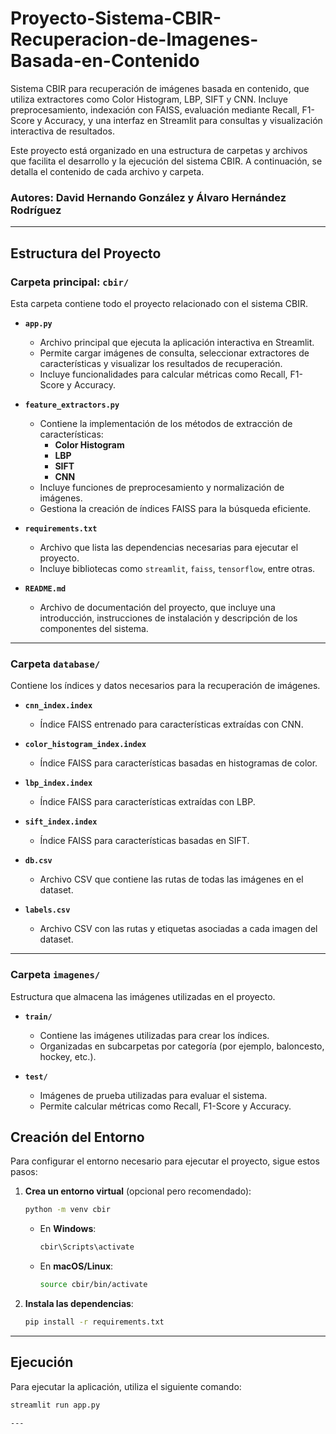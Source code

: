 # Proyecto-Sistema-CBIR-Recuperacion-de-Imagenes-Basada-en-Contenido
Sistema CBIR para recuperación de imágenes basada en contenido, que utiliza extractores como Color Histogram, LBP, SIFT y CNN. Incluye preprocesamiento, indexación con FAISS, evaluación mediante Recall, F1-Score y Accuracy, y una interfaz en Streamlit para consultas y visualización interactiva de resultados. 

Este proyecto está organizado en una estructura de carpetas y archivos que facilita el desarrollo y la ejecución del sistema CBIR. A continuación, se detalla el contenido de cada archivo y carpeta.

### Autores: David Hernando González y Álvaro Hernández Rodríguez
---

## **Estructura del Proyecto**

### **Carpeta principal: `cbir/`**
Esta carpeta contiene todo el proyecto relacionado con el sistema CBIR.

- **`app.py`**
  - Archivo principal que ejecuta la aplicación interactiva en Streamlit.
  - Permite cargar imágenes de consulta, seleccionar extractores de características y visualizar los resultados de recuperación.
  - Incluye funcionalidades para calcular métricas como Recall, F1-Score y Accuracy.

- **`feature_extractors.py`**
  - Contiene la implementación de los métodos de extracción de características:
    - **Color Histogram**
    - **LBP**
    - **SIFT**
    - **CNN**
  - Incluye funciones de preprocesamiento y normalización de imágenes.
  - Gestiona la creación de índices FAISS para la búsqueda eficiente.

- **`requirements.txt`**
  - Archivo que lista las dependencias necesarias para ejecutar el proyecto.
  - Incluye bibliotecas como `streamlit`, `faiss`, `tensorflow`, entre otras.

- **`README.md`**
  - Archivo de documentación del proyecto, que incluye una introducción, instrucciones de instalación y descripción de los componentes del sistema.

---

### **Carpeta `database/`**
Contiene los índices y datos necesarios para la recuperación de imágenes.

- **`cnn_index.index`**
  - Índice FAISS entrenado para características extraídas con CNN.

- **`color_histogram_index.index`**
  - Índice FAISS para características basadas en histogramas de color.

- **`lbp_index.index`**
  - Índice FAISS para características extraídas con LBP.

- **`sift_index.index`**
  - Índice FAISS para características basadas en SIFT.

- **`db.csv`**
  - Archivo CSV que contiene las rutas de todas las imágenes en el dataset.

- **`labels.csv`**
  - Archivo CSV con las rutas y etiquetas asociadas a cada imagen del dataset.

---

### **Carpeta `imagenes/`**
Estructura que almacena las imágenes utilizadas en el proyecto.

- **`train/`**
  - Contiene las imágenes utilizadas para crear los índices.
  - Organizadas en subcarpetas por categoría (por ejemplo, baloncesto, hockey, etc.).

- **`test/`**
  - Imágenes de prueba utilizadas para evaluar el sistema.
  - Permite calcular métricas como Recall, F1-Score y Accuracy.


## **Creación del Entorno**

Para configurar el entorno necesario para ejecutar el proyecto, sigue estos pasos:

1. **Crea un entorno virtual** (opcional pero recomendado):

    ```bash
    python -m venv cbir
    ```
    
    - En **Windows**:
      ```bash
      cbir\Scripts\activate
      ```
    
    - En **macOS/Linux**:
      ```bash
      source cbir/bin/activate  
      ```

2. **Instala las dependencias**:

    ```bash
    pip install -r requirements.txt
    ```

---

## **Ejecución**

Para ejecutar la aplicación, utiliza el siguiente comando:

```bash
streamlit run app.py

---

